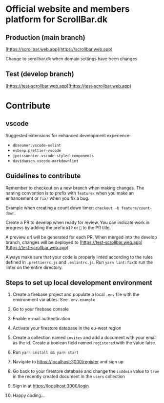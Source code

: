 # Official website and members platform for ScrollBar.dk

## Production (main branch)

[https://scrollbar.web.app](https://scrollbar.web.app)

Change to scrollbar.dk when domain settings have been changes

## Test (develop branch)

[https://test-scrollbar.web.app](https://test-scrollbar.web.app)

# Contribute

## vscode

Suggested extensions for enhanced development experience:

- `dbaeumer.vscode-eslint`
- `esbenp.prettier-vscode`
- `jpoissonnier.vscode-styled-components`
- `davidanson.vscode-markdownlint`

## Guidelines to contribute

Remember to checkout on a new branch when making changes. The naming convention is to prefix with `feature/` when you make an enhancement or `fix/` when you fix a bug.

Example when creating a count down timer: `checkout -b feature/count-down`.

Create a PR to develop when ready for review. You can indicate work in progress by adding the prefix `WIP` or `🚧` to the PR title.

A preview url will be generated for each PR. When merged into the develop branch, changes will be deployed to [https://test-scrollbar.web.app](https://test-scrollbar.web.app)

Always make sure that your code is properly linted according to the rules defined in `.prettierrc.js` and `.eslintrc.js`. Run `yarn lint:fix`to run the linter on the entire directory.

## Steps to set up local development environment

1. Create a firebase project and populate a local `.env` file with the environment variables. See `.env.example`

2. Go to your firebase console

3. Enable e-mail authentication

4. Activate your firestore database in the eu-west region

5. Create a collection named `invites` and add a document with your email as the id. Create a boolean field named `registered` with the value false.

6. Run `yarn install && yarn start`

7. Navigate to [https://localhost:3000/register](https://localhost:3000/register) and sign up

8. Go back to your firestore database and change the `isAdmin` value to `true` in the recently created document in the `users` collection

9. Sign in at [https://localhost:3000/login](https://localhost:3000/login)

10. Happy coding...

